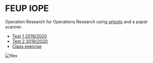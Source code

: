 # FEUP IOPE
Operation Research for Operations Research using [ortools](https://developers.google.com/optimization) and a paper scanner. 

* [Test 1 2019/2020](https://github.com/msramalho/feup-iope/blob/master/minitest1.pdf)
* [Test 2 2019/2020](https://github.com/msramalho/feup-iope/blob/master/minitest2.pdf)
* [Class exercise](https://github.com/msramalho/feup-iope/blob/master/class_exercise_tap.ipynb)

![flex](https://user-images.githubusercontent.com/19508417/75173103-48cd2880-5726-11ea-953b-32bc571b65b4.png)
